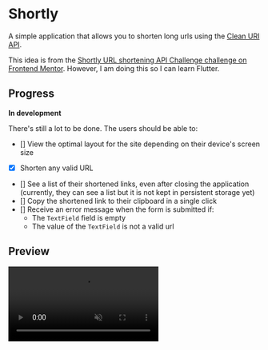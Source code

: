 # Shortly

A simple application that allows you to shorten long urls using the [Clean URI API](https://cleanuri.com/docs).

This idea is from the [Shortly URL shortening API Challenge challenge on Frontend Mentor](https://www.frontendmentor.io/challenges/url-shortening-api-landing-page-2ce3ob-G).
However, I am doing this so I can learn Flutter.

## Progress

**In development**

There's still a lot to be done. The users should be able to:

- [] View the optimal layout for the site depending on their device's screen size
- [x] Shorten any valid URL
- [] See a list of their shortened links, even after closing the application (currently, they can see a list but it is not kept in persistent storage yet)
- [] Copy the shortened link to their clipboard in a single click
- [] Receive an error message when the form is submitted if:
  - The `TextField` field is empty
  - The value of the `TextField` is not a valid url

## Preview

<video src="./recordings/milestone1.mp4" autoplay muted></video>
